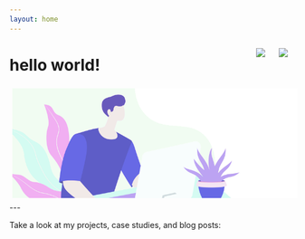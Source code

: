 ```yaml
---
layout: home
---
```

<link rel="stylesheet" href="src/components.css">
<a href="https://twitter.com/dawesinho">
    <img src="https://cdn-icons-png.flaticon.com/512/733/733579.png"
        style="max-width: 1.5rem; min-width: .25rem; padding: .5rem; margin: .25rem;" 
        align="right">
</a>

<a href="https://github.com/dawesry">
    <img src="https://cdn-icons-png.flaticon.com/512/733/733553.png"
        style="max-width: 1.5rem; min-width: .25rem; padding: .5rem; margin: .25rem;" 
        align="right">
</a>

<h1>hello world!</h1>

<div id="rcorn">

<img style="max-height: fit-content; padding:5px;" src="src/illustration-A7PK3R5BNE.png">
<br>

</div>
---

Take a look at my projects, case studies, and blog posts:
